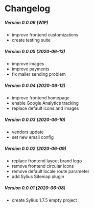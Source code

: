Changelog
=========

##### Version 0.0.06 (WIP)
 * improve frontend customizations
 * create testing suite

##### Version 0.0.05 (2020-06-13)
 * improve images
 * improve payments
 * fix mailer sending problem

##### Version 0.0.04 (2020-06-12)
 * improve frontend homepage
 * enable Google Analytics tracking
 * replace default icons and images

##### Version 0.0.03 (2020-06-10)
 * vendors update
 * set new email config

##### Version 0.0.02 (2020-06-09)
 * replace frontend layout brand logo
 * remove frontend circular icons
 * remove default locale route parameter
 * add Sylius Sitemap plugin

##### Version 0.0.01 (2020-06-08)
 * create Sylius 1.7.5 empty project
